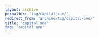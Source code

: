 ```yaml
---
layout: archive
permalink: 'tag/capital-one/'
redirect_from: 'archive/tag/capital-one/'
title: 'capital one'
tag: 'capital one'
---
```

